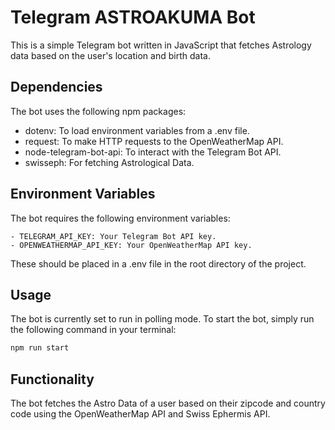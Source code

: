 # Telegram ASTROAKUMA Bot

This is a simple Telegram bot written in JavaScript that fetches Astrology data based on the user's location and birth data.

## Dependencies

The bot uses the following npm packages:

- dotenv: To load environment variables from a .env file.
- request: To make HTTP requests to the OpenWeatherMap API.
- node-telegram-bot-api: To interact with the Telegram Bot API.
- swisseph: For fetching Astrological Data.

## Environment Variables

The bot requires the following environment variables:

```
- TELEGRAM_API_KEY: Your Telegram Bot API key.
- OPENWEATHERMAP_API_KEY: Your OpenWeatherMap API key.
````

These should be placed in a .env file in the root directory of the project.

## Usage

The bot is currently set to run in polling mode. To start the bot, simply run the following command in your terminal:

```bash
npm run start
```

## Functionality
The bot fetches the Astro Data of a user based on their zipcode and country code using the OpenWeatherMap API and Swiss Ephermis API.
